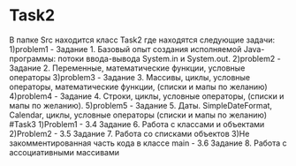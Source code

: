 # Task2
В папке Src находится класс Task2 где находятся следующие задачи:
  1)problem1 - Задание 1. Базовый опыт создания исполняемой Java-программы: потоки ввода-вывода System.in и System.out.
  2)problem2 - Задание 2. Переменные, математические функции, условные операторы
  3)problem3 - Задание 3. Массивы, циклы, условные операторы, математические функции, (списки и мапы по желанию)
  4)problem4 - Задание 4. Строки, циклы, условные операторы, (списки и мапы по желанию).
  5)problem5 - Задание 5. Даты. SimpleDateFormat, Calendar, циклы, условные операторы (списки и мапы по желанию)
#Task3
1)Problem1 - 3.4 Задание 6. Работа с классами и объектами
2)Problem2 - 3.5 Задание 7. Работа со списками объектов
3)Не закомментированная часть кода в классе main - 3.6 Задание 8. Работа с ассоциативными массивами
